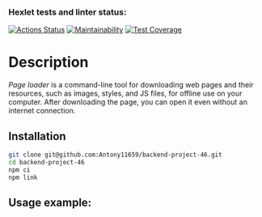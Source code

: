 ### Hexlet tests and linter status:
[![Actions Status](https://github.com/Antony11659/backend-project-4/workflows/hexlet-check/badge.svg)](https://github.com/Antony11659/backend-project-4/actions)  [![Maintainability](https://api.codeclimate.com/v1/badges/5436c6a52672f89b72a8/maintainability)](https://codeclimate.com/github/Antony11659/backend-project-4/maintainability)  [![Test Coverage](https://api.codeclimate.com/v1/badges/5436c6a52672f89b72a8/test_coverage)](https://codeclimate.com/github/Antony11659/backend-project-4/test_coverage)


# Description

*Page loader* is a command-line tool for downloading web pages and their resources,
such as images, styles, and JS files, for offline use on your computer.
After downloading the page, you can open it even without an internet connection.


## Installation
```bash
git clone git@github.com:Antony11659/backend-project-46.git
cd backend-project-46    
npm ci    
npm link    
```

## Usage example:
